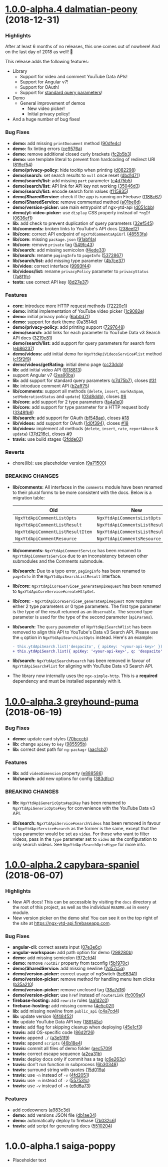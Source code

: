 <a name="1.0.0-alpha.4"></a>
# [1.0.0-alpha.4 dalmatian-peony](https://github.com/Chan4077/ngx-ytd-api/compare/1.0.0-alpha.4...1.0.0-alpha.3) (2018-12-31)

### Highlights

After at least 6 months of no releases, this one comes out of nowhere! And on the last day of 2018 as well! :tada:

This release adds the following features:

* Library
  * Support for video and comment YouTube Data APIs!
  * Support for Angular v7!
  * Support for OAuth!
  * Support for [standard query parameters](https://developers.google.com/youtube/v3/docs/standard_parameters)!
* Demo
  * General improvement of demos
    * New video picker!
    * Initial privacy policy!
* And a huge number of bug fixes!

### Bug Fixes

* **demo:** add missing `printDocument` method ([90dfe4c](https://github.com/Chan4077/ngx-ytd-api/commit/90dfe4c))
* **demo:** fix linting errors ([ce9576a](https://github.com/Chan4077/ngx-ytd-api/commit/ce9576a))
* **demo:** remove additional closed curly brackets ([fc2b5b3](https://github.com/Chan4077/ngx-ytd-api/commit/fc2b5b3))
* **demo:** use template literal to prevent from hardcoding of redirect URI ([819cf54](https://github.com/Chan4077/ngx-ytd-api/commit/819cf54))
* **demo/privacy-policy:** hide tooltip when printing ([d082298](https://github.com/Chan4077/ngx-ytd-api/commit/d082298))
* **demo/search:** set search results to `null` once reset ([dbd1d71](https://github.com/Chan4077/ngx-ytd-api/commit/dbd1d71))
* **demo/search/list:** add missing `part` parameter ([c4d75b5](https://github.com/Chan4077/ngx-ytd-api/commit/c4d75b5))
* **demo/search/list:** API link for API key not working ([35046d3](https://github.com/Chan4077/ngx-ytd-api/commit/35046d3))
* **demo/search/list:** encode search form values ([f115835](https://github.com/Chan4077/ngx-ytd-api/commit/f115835))
* **demo/SharedService:** check if the app is running on Firebase ([f188c67](https://github.com/Chan4077/ngx-ytd-api/commit/f188c67))
* **demo/SharedService:** remove commented method ([a01be8d](https://github.com/Chan4077/ngx-ytd-api/commit/a01be8d))
* **demo/version-picker:** use main entrypoint of ngx-ytd-api ([d051cbb](https://github.com/Chan4077/ngx-ytd-api/commit/d051cbb))
* **demo/yt-video-picker:** use `display` CSS property instead of `*ngIf` ([0636ef1](https://github.com/Chan4077/ngx-ytd-api/commit/0636ef1))
* **lib:** add check to prevent duplication of query parameters ([32ef545](https://github.com/Chan4077/ngx-ytd-api/commit/32ef545))
* **lib/comments:** broken links to YouTube's API docs ([238eef2](https://github.com/Chan4077/ngx-ytd-api/commit/238eef2))
* **lib/core:** correct API endpoint of `ngxYtdCommentsApiUrl` ([48553fa](https://github.com/Chan4077/ngx-ytd-api/commit/48553fa))
* **lib/core:** missing `package.json` ([91abf4a](https://github.com/Chan4077/ngx-ytd-api/commit/91abf4a))
* **lib/core:** remove `private` tag ([549fc43](https://github.com/Chan4077/ngx-ytd-api/commit/549fc43))
* **lib/search:** add missing semicolon ([f4ede33](https://github.com/Chan4077/ngx-ytd-api/commit/f4ede33))
* **lib/search:** rename `pagingInfo` to `pageInfo` ([5372867](https://github.com/Chan4077/ngx-ytd-api/commit/5372867))
* **lib/search/list:** add missing type parameter ([4b7ce37](https://github.com/Chan4077/ngx-ytd-api/commit/4b7ce37))
* **lib/video:** correct interface ([9993f44](https://github.com/Chan4077/ngx-ytd-api/commit/9993f44))
* **lib/videos/list:** rename `privacyPolicy` parameter to `privacyStatus` ([7a8f1fc](https://github.com/Chan4077/ngx-ytd-api/commit/7a8f1fc))
* **tests:** use correct API key ([8d27e37](https://github.com/Chan4077/ngx-ytd-api/commit/8d27e37))

### Features

* **core:** introduce more HTTP request methods ([72220c1](https://github.com/Chan4077/ngx-ytd-api/commit/72220c1))
* **demo:** initial implementation of YouTube video picker ([1c9082e](https://github.com/Chan4077/ngx-ytd-api/commit/1c9082e))
* **demo:** initial privacy policy ([6ab0d71](https://github.com/Chan4077/ngx-ytd-api/commit/6ab0d71))
* **demo:** support for dark theme ([0a3514d](https://github.com/Chan4077/ngx-ytd-api/commit/0a3514d))
* **demo/privacy-policy:** add printing support ([7297648](https://github.com/Chan4077/ngx-ytd-api/commit/7297648))
* **demo/search:** add links for each parameter to YouTube Data v3 Search API docs ([3219e81](https://github.com/Chan4077/ngx-ytd-api/commit/3219e81))
* **demo/search/list:** add support for query parameters for search form ([eb86237](https://github.com/Chan4077/ngx-ytd-api/commit/eb86237))
* **demo/videos:** add initial demo for `NgxYtdApiVideosService#list` method ([c15f2f9](https://github.com/Chan4077/ngx-ytd-api/commit/c15f2f9))
* **demo/videos/getRating:** initial demo page ([cc23dcb](https://github.com/Chan4077/ngx-ytd-api/commit/cc23dcb))
* **lib:** add initial video API ([9118813](https://github.com/Chan4077/ngx-ytd-api/commit/9118813))
* support Angular v7 ([2ea90ba](https://github.com/Chan4077/ngx-ytd-api/commit/2ea90ba))
* **lib:** add support for standard query parameters ([c7d75b7](https://github.com/Chan4077/ngx-ytd-api/commit/c7d75b7)), closes [#31](https://github.com/Chan4077/ngx-ytd-api/issues/31)
* **lib:** introduce comment API ([b2aff75](https://github.com/Chan4077/ngx-ytd-api/commit/b2aff75))
* **lib/comments:** support all methods (`delete`, `insert`, `markAsSpam`, `setModerationStatus` and `update`) ([03d8ddb](https://github.com/Chan4077/ngx-ytd-api/commit/03d8ddb)), closes [#6](https://github.com/Chan4077/ngx-ytd-api/issues/6)
* **lib/core:** add support for 2 type parameters ([fa4a1e0](https://github.com/Chan4077/ngx-ytd-api/commit/fa4a1e0))
* **lib/core:** add support for type parameter for a HTTP request body ([3348fb6](https://github.com/Chan4077/ngx-ytd-api/commit/3348fb6))
* **lib/search:** add support for OAuth ([bf548ae](https://github.com/Chan4077/ngx-ytd-api/commit/bf548ae)), closes [#18](https://github.com/Chan4077/ngx-ytd-api/issues/18)
* **lib/videos:** add support for OAuth ([1d0f394](https://github.com/Chan4077/ngx-ytd-api/commit/1d0f394)), closes [#18](https://github.com/Chan4077/ngx-ytd-api/issues/18)
* **lib/videos:** implement all methods (`delete`, `insert`, `rate`, `reportAbuse` & `update`) ([37d216c](https://github.com/Chan4077/ngx-ytd-api/commit/37d216c)), closes [#9](https://github.com/Chan4077/ngx-ytd-api/issues/9)
* **travis:** use build stages ([2fdde02](https://github.com/Chan4077/ngx-ytd-api/commit/2fdde02))


### Reverts

* chore(lib): use placeholder version ([9a71500](https://github.com/Chan4077/ngx-ytd-api/commit/9a71500))


### BREAKING CHANGES

* **lib/comments:** All interfaces in the `comments` module have been renamed to their plural forms to be more consistent with the docs. Below is a migration table:

  Old | New
  ---|---
  `NgxYtdApiCommentListOpts` | `NgxYtdApiCommentsListOpts`
  `NgxYtdApiCommentListResult` | `NgxYtdApiCommentsListResult`
  `NgxYtdApiCommentListResultItem` | `NgxYtdApiCommentsListResultItem`
  `NgxYtdApiCommentResource` | `NgxYtdApiCommentsResource`
* **lib/comments:** `NgxYtdApiCommentService` has been renamed to `NgxYtdApiCommentsService` due to an inconsistency between other submodules and the Comments submodule.
* **lib/search:** Due to a typo error, `pagingInfo` has been renamed to `pageInfo` in the `NgxYtdApiSearchListResult` interface.
* **lib/core:** `NgxYtdApiCoreService#_generateApiRequest` has been renamed to `NgxYtdApiCoreService#createHttpGet`.
* **lib/core:** - `NgxYtdApiCoreService#_generateApiRequest` now requires either 2 type parameters or 0 type parameters. The first type parameter is the type of the result returned as an `Observable`. The second type parameter is used for the type of the second parameter (`apiParams`).
* **lib/search:** The `query` parameter of `NgxYtdApiSearch#list` has been removed to align this API to YouTube's Data v3 Search API. Please use the `q` option in `NgxYtdApiSearchListOpts` instead. Here's an example:

  ```diff
  - this.ytdApiSearch.list('despacito', { apiKey: '<your-api-key>' });
  + this.ytdApiSearch.list({ apiKey: '<your-api-key>', q: 'despacito' });
  ```
* **lib/search:** `NgxYtdApiSearch#search` has been removed in favour of `NgxYtdApiSearch#list` for aligning with YouTube Data v3 Search API.
* The library now internally uses the `ngx-simple-http`. This is a **required** dependency and must be installed separately with it.

<a name="1.0.0-alpha.3"></a>
# [1.0.0-alpha.3 greyhound-puma](https://github.com/Chan4077/ngx-ytd-api/compare/1.0.0-alpha.3...1.0.0-alpha.2) (2018-06-19)


### Bug Fixes

* **demo:** update card styles ([70bcccb](https://github.com/Chan4077/ngx-ytd-api/commit/70bcccb))
* **lib:** change `apiKey` to `key` ([985595b](https://github.com/Chan4077/ngx-ytd-api/commit/985595b))
* **lib:** correct dest path for `ng-packagr` ([aac1cb2](https://github.com/Chan4077/ngx-ytd-api/commit/aac1cb2))


### Features

* **lib:** add `videoDimension` property ([e888586](https://github.com/Chan4077/ngx-ytd-api/commit/e888586))
* **lib/search:** add new options for config ([383dfcc](https://github.com/Chan4077/ngx-ytd-api/commit/383dfcc))


### BREAKING CHANGES

* **lib:** `NgxYtdApiGenericOpts#apiKey` has been renamed to `NgxYtdApiGenericOpts#key` for convenience with the YouTube Data v3 API.

* **lib/search:** `NgxYtdApiService#searchVideos` has been removed in favour of `NgxYtdApiService#search` as the former is the same, except that the `type` parameter would be set as `video`. For those who want to filter videos, pass in the `type` parameter set to `video` as the configuration to only search videos. See `NgxYtdApiSearchOpts#type` for more info.



<a name="1.0.0-alpha.2"></a>
# [1.0.0-alpha.2 capybara-spaniel](https://github.com/Chan4077/ngx-ytd-api/releases/tag/1.0.0-alpha.2) (2018-06-07)

### Highlights
- New API docs! This can be accessible by visiting the `docs` directory at the root of this project, as well as the individual `README.md` in every module.
- New version picker on the demo site! You can see it on the top right of the site at <https://ngx-ytd-api.firebaseapp.com>.

### Bug Fixes

* **angular-cli:** correct assets input ([07e3e6c](https://github.com/Chan4077/ngx-ytd-api/commit/07e3e6c))
* **angular-workspace:** add path option for demo ([298280b](https://github.com/Chan4077/ngx-ytd-api/commit/298280b))
* **demo:** add missing semicolon ([972cfd4](https://github.com/Chan4077/ngx-ytd-api/commit/972cfd4))
* **demo:** remove `rootDir` property from tsconfig ([5b1970c](https://github.com/Chan4077/ngx-ytd-api/commit/5b1970c))
* **demo/SharedService:** add missing newline ([2d57c5a](https://github.com/Chan4077/ngx-ytd-api/commit/2d57c5a))
* **demo/version-picker:** correct usage of ngSwitch ([5c66341](https://github.com/Chan4077/ngx-ytd-api/commit/5c66341))
* **demo/version-picker:** remove method for handling menu item clicks ([b35a210](https://github.com/Chan4077/ngx-ytd-api/commit/b35a210))
* **demo/version-picker:** remove unclosed tag ([38a7d16](https://github.com/Chan4077/ngx-ytd-api/commit/38a7d16))
* **demo/version-picker:** use `href` instead of `routerLink` ([fc009a0](https://github.com/Chan4077/ngx-ytd-api/commit/fc009a0))
* **firebase-hosting:** add `rewrite` rules ([aa1d2c0](https://github.com/Chan4077/ngx-ytd-api/commit/aa1d2c0))
* **firebase-hosting:** add missing comma ([4e5c02f](https://github.com/Chan4077/ngx-ytd-api/commit/4e5c02f))
* **lib:** add missing newline from `public_api` ([c4a7cd4](https://github.com/Chan4077/ngx-ytd-api/commit/c4a7cd4))
* **lib:** update version ([6f48452](https://github.com/Chan4077/ngx-ytd-api/commit/6f48452))
* **lib:** update YouTube Data API key ([189145c](https://github.com/Chan4077/ngx-ytd-api/commit/189145c))
* **travis:** add flag for skipping cleanup when deploying ([45e1cf3](https://github.com/Chan4077/ngx-ytd-api/commit/45e1cf3))
* **travis:** add OS-specific code ([86d2f26](https://github.com/Chan4077/ngx-ytd-api/commit/86d2f26))
* **travis:** append `./` ([a3e51f9](https://github.com/Chan4077/ngx-ytd-api/commit/a3e51f9))
* **travis:** append `scripts` ([46b18e4](https://github.com/Chan4077/ngx-ytd-api/commit/46b18e4))
* **travis:** commit all files of demo folder ([aec5709](https://github.com/Chan4077/ngx-ytd-api/commit/aec5709))
* **travis:** correct escape sequence ([a2ea31b](https://github.com/Chan4077/ngx-ytd-api/commit/a2ea31b))
* **travis:** deploy docs only if commit has a tag ([c6e263c](https://github.com/Chan4077/ngx-ytd-api/commit/c6e263c))
* **travis:** don't run function in subprocess ([6b30348](https://github.com/Chan4077/ngx-ytd-api/commit/6b30348))
* **travis:** surround string with quotes ([15d019a](https://github.com/Chan4077/ngx-ytd-api/commit/15d019a))
* **travis:** use `-n` instead of `-v` ([4fd2051](https://github.com/Chan4077/ngx-ytd-api/commit/4fd2051))
* **travis:** use `-n` instead of `-z` ([557531c](https://github.com/Chan4077/ngx-ytd-api/commit/557531c))
* **travis:** use `-v` instead of `-n` ([e6d6a73](https://github.com/Chan4077/ngx-ytd-api/commit/e6d6a73))


### Features

* add codeowners ([a983c3d](https://github.com/Chan4077/ngx-ytd-api/commit/a983c3d))
* **demo:** add versions JSON file ([db1ae34](https://github.com/Chan4077/ngx-ytd-api/commit/db1ae34))
* **demo:** automatically deploy to firebase ([7b032c6](https://github.com/Chan4077/ngx-ytd-api/commit/7b032c6))
* **travis:** add script for generating docs ([5510204](https://github.com/Chan4077/ngx-ytd-api/commit/5510204))



# 1.0.0-alpha.1 saiga-poppy
- Placeholder text

